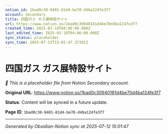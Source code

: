 ```yaml
---
notion_id: 1bad0c30-9401-81d4-be70-d4ba124fe3f7
account: Secondary
title: 四国ガス ガス展特設サイト
url: https://www.notion.so/1bad0c30940181d4be70d4ba124fe3f7
created_time: 2025-03-18T04:06:00.000Z
last_edited_time: 2025-03-18T04:06:00.000Z
sync_status: placeholder
sync_time: 2025-07-12T15:01:47.373912
---
```


# 四国ガス ガス展特設サイト

*🔄 This is a placeholder file from Notion Secondary account.*

**Original URL**: https://www.notion.so/1bad0c30940181d4be70d4ba124fe3f7

**Status**: Content will be synced in a future update.

**Page ID**: `1bad0c30-9401-81d4-be70-d4ba124fe3f7`

---

*Generated by Obsidian-Notion sync at 2025-07-12 15:01:47*
